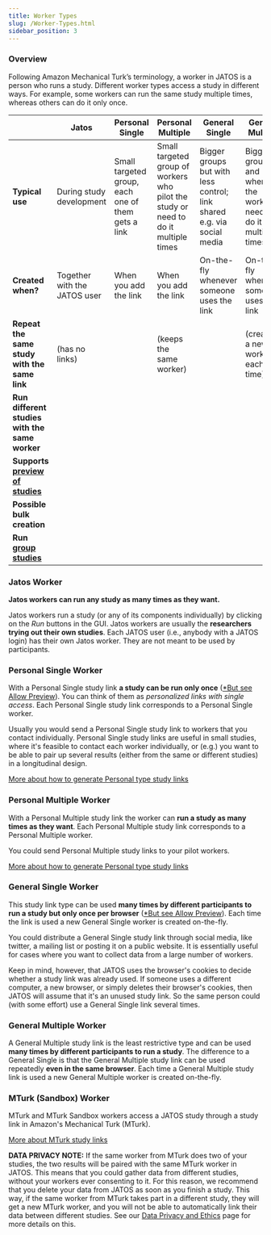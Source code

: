 ```yaml
---
title: Worker Types
slug: /Worker-Types.html
sidebar_position: 3
---
```


### Overview
Following Amazon Mechanical Turk’s terminology, a worker in JATOS is a person who runs a study. Different worker types access a study in different ways. For example, some workers can run the same study multiple times, whereas others can do it only once.

| | Jatos             | Personal Single   | Personal Multiple | General Single    | General Multiple   | MTurk (Sandbox)            |
|-|-------------------|-------------------|-------------------|-------------------|-------------------|------------------|
| **Typical use** | During study development | Small targeted group, each one of them gets a link | Small targeted group of workers who pilot the study or need to do it multiple times | Bigger groups but with less control; link shared e.g. via social media | Bigger groups and where the workers need to do it multiple times | For Amazon Mechanical Turk |
| **Created when?** | Together with the JATOS user | When you add the link | When you add the link | On-the-fly whenever someone uses the link | On-the-fly whenever someone uses the link | On-the-fly after a MTurk worker clicked on the HIT link |
| **Repeat the same study with the same link** | (has no links) | <span className="glyphicon glyphicon-remove-sign"></span> | <span className="glyphicon glyphicon-ok-sign"></span>(keeps the same worker) | <span className="glyphicon glyphicon-remove-sign"></span> | <span className="glyphicon glyphicon-ok-sign"></span>(creates a new worker each time)| <span className="glyphicon glyphicon-ok-sign"></span> |
| **Run different studies with the same worker** | <span className="glyphicon glyphicon-ok-sign"></span> | <span className="glyphicon glyphicon-remove-sign"></span> | <span className="glyphicon glyphicon-remove-sign"></span> | <span className="glyphicon glyphicon-remove-sign"></span> | <span className="glyphicon glyphicon-remove-sign"></span> | <span className="glyphicon glyphicon-ok-sign"></span> |
| **Supports [preview of studies](Worker-Types.html#preview-links)** | <span className="glyphicon glyphicon-remove-sign"></span> | <span className="glyphicon glyphicon-ok-sign"></span> | <span className="glyphicon glyphicon-remove-sign"></span> | <span className="glyphicon glyphicon-ok-sign"></span> | <span className="glyphicon glyphicon-remove-sign"></span> | <span className="glyphicon glyphicon-remove-sign"></span> |
| **Possible bulk creation** | <span className="glyphicon glyphicon-remove-sign"></span> | <span className="glyphicon glyphicon-ok-sign"></span> | <span className="glyphicon glyphicon-ok-sign"></span> | <span className="glyphicon glyphicon-remove-sign"></span> | <span className="glyphicon glyphicon-remove-sign"></span> | <span className="glyphicon glyphicon-remove-sign"></span> |
| **Run [group studies](Example-Group-Studies)** | <span className="glyphicon glyphicon-ok-sign"></span> | <span className="glyphicon glyphicon-ok-sign"></span> | <span className="glyphicon glyphicon-ok-sign"></span> | <span className="glyphicon glyphicon-ok-sign"></span> | <span className="glyphicon glyphicon-ok-sign"></span> | <span className="glyphicon glyphicon-ok-sign"></span> |


### Jatos Worker 

**Jatos workers can run any study as many times as they want.**

Jatos workers run a study (or any of its components individually) by clicking on the _Run_ buttons in the GUI. Jatos workers are usually the **researchers trying out their own studies**. Each JATOS user (i.e., anybody with a JATOS login) has their own Jatos worker. They are not meant to be used by participants.


### Personal Single Worker 

With a Personal Single study link **a study can be run only once** ([*But see Allow Preview](Restricting-study-flow.html#allow-preview)). You can think of them as _personalized links with single access_. Each Personal Single study link corresponds to a Personal Single worker.

Usually you would send a Personal Single study link to workers that you contact individually. Personal Single study links are useful in small studies, where it's feasible to contact each worker individually, or (e.g.) you want to be able to pair up several results (either from the same or different studies) in a longitudinal design.

[More about how to generate Personal type study links](Run-your-Study-with-Study-Links.html#personal-type-links)


### Personal Multiple Worker

With a Personal Multiple study link the worker can **run a study as many times as they want**. Each Personal Multiple study link corresponds to a Personal Multiple worker.

You could send Personal Multiple study links to your pilot workers.

[More about how to generate Personal type study links](Run-your-Study-with-Study-Links.html#personal-type-links)


### General Single Worker

This study link type can be used **many times by different participants to run a study but only once per browser** ([*But see Allow Preview](Restricting-study-flow.html#allow-preview)). Each time the link is used a new General Single worker is created on-the-fly.

You could distribute a General Single study link through social media, like twitter, a mailing list or posting it on a public website. It is essentially useful for cases where you want to collect data from a large number of workers.

Keep in mind, however, that JATOS uses the browser's cookies to decide whether a study link was already used. If someone uses a different computer, a new browser, or simply deletes their browser's cookies, then JATOS will assume that it's an unused study link. So the same person could (with some effort) use a General Single link several times.


### General Multiple Worker 

A General Multiple study link is the least restrictive type and can be used **many times by different participants to run a study**. The difference to a General Single is that the General Multiple study link can be used repeatedly **even in the same browser**. Each time a General Multiple study link is used a new General Multiple worker is created on-the-fly.


### MTurk (Sandbox) Worker

MTurk and MTurk Sandbox workers access a JATOS study through a study link in Amazon's Mechanical Turk (MTurk).

[More about MTurk study links](Connect-to-Mechanical-Turk.html)

**DATA PRIVACY NOTE:** If the same worker from MTurk does two of your studies, the two results will be paired with the same MTurk worker in JATOS. This means that you could gather data from different studies, without your workers ever consenting to it. For this reason, we recommend that you delete your data from JATOS as soon as you finish a study. This way, if the same worker from MTurk takes part in a different study, they will get a new MTurk worker, and you will not be able to automatically link their data between different studies. See our [Data Privacy and Ethics](Data-Privacy-and-Ethics) page for more details on this.
